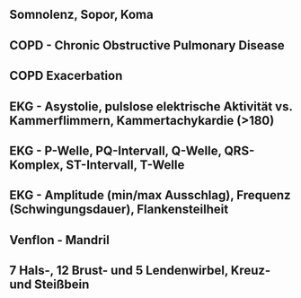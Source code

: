 ## Somnolenz, Sopor, Koma

## COPD - Chronic Obstructive Pulmonary Disease

## COPD Exacerbation

## EKG - Asystolie, pulslose elektrische Aktivität vs. Kammerflimmern, Kammertachykardie (>180)

## EKG - P-Welle, PQ-Intervall, Q-Welle, QRS-Komplex, ST-Intervall, T-Welle

## EKG - Amplitude (min/max Ausschlag), Frequenz (Schwingungsdauer), Flankensteilheit

## Venflon - Mandril

## 7 Hals-, 12 Brust- und 5 Lendenwirbel, Kreuz- und Steißbein

